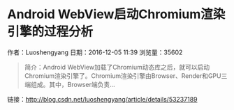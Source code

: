 # Android WebView启动Chromium渲染引擎的过程分析
作者：Luoshengyang
日期：2016-12-05 11:39
浏览量：35602
> 简介：Android WebView加载了Chromium动态库之后，就可以启动Chromium渲染引擎了。Chromium渲染引擎由Browser、Render和GPU三端组成。其中，Browser端负责...

 链接：http://blog.csdn.net/luoshengyang/article/details/53237189
